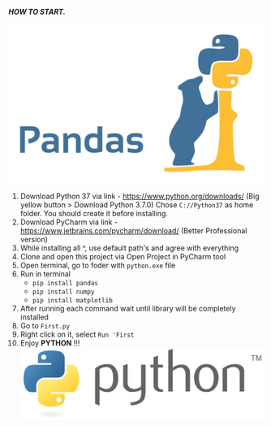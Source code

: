 **_HOW TO START._**

![Python Project](img/pandas.jpg)
1) Download Python 37 via link - https://www.python.org/downloads/ (Big yellow button > Download Python 3.7.0)
    Chose ``C://Python37`` as home folder. You should create it before installing.
2) Download PyCharm via link - https://www.jetbrains.com/pycharm/download/ (Better Professional version)
3) While installing all ^, use default path's and agree with everything
4) Clone and open this project via Open Project in PyCharm tool
5) Open terminal, go to foder with ``python.exe`` file
6) Run in terminal
    * ``pip install pandas``
    * ``pip install numpy``
    * ``pip install matplotlib``
7) After running each command wait until library will be completely installed
8) Go to ``First.py``
9) Right click on it, select ``Run 'First``
10) Enjoy **PYTHON** !!!
![Python Project](img/python.png)



